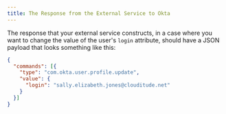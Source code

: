 ```yaml
---
title: The Response from the External Service to Okta
---
```


The response that your external service constructs, in a case where you want to change the value of the user's `login` attribute, should have a JSON payload that looks something like this:

```json
{
  "commands": [{
    "type": "com.okta.user.profile.update",
    "value": {
      "login": "sally.elizabeth.jones@clouditude.net"
    }
  }]
}
```

<NextSectionLink />



